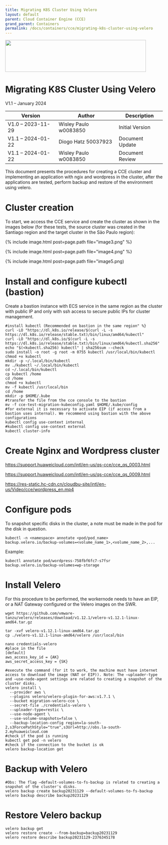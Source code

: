 ```yaml
---
title: Migrating K8S Cluster Using Velero
layout: default
parent: Cloud Container Engine (CCE)
grand_parent: Containers
permalink: /docs/containers/cce/migrating-k8s-cluster-using-velero
---
```

<img width="450px" height="102px" src="https://console-static.huaweicloud.com/static/authui/20210202115135/public/custom/images/logo-en.svg">

# Migrating K8S Cluster Using Velero

V1.1 – January 2024

| **Version**       | **Author**            | **Description**          |
| ----------------- | --------------------- | ------------------------ |
| V1.0 – 2023-11-29 | Wisley Paulo w0083850 | Initial Version          |
| V1.1 – 2024-01-22 | Diogo Hatz 50037923   | Document Update          |
| V1.1 – 2024-01-22 | Wisley Paulo w0083850 | Document Review          |

This document presents the procedures for creating a CCE cluster and
implementing an application with ngix and wordpress in the cluster, after
the applications are tested, perform backup and restore of the environment
using velero.

# Cluster creation

To start, we access the CCE service and create the cluster as shown in the images below (for these tests, the source cluster was created in the Santiago region and the target cluster in the São Paulo region):

{% include image.html post=page.path file="image3.png" %}

{% include image.html post=page.path file="image4.png" %}

{% include image.html post=page.path file="image5.png)

# Install and configure kubectl (bastion)

Create a bastion instance with ECS service in the same region as the
cluster with public IP and only with ssh access to secure public IPs
for cluster management.

```shell
#install kubectl (Recommended on bastion in the same region" %}
curl -LO "https://dl.k8s.io/release/$(curl -L -s https://dl.k8s.io/release/stable.txt)/bin/linux/amd64/kubectl"
curl -LO "https://dl.k8s.io/$(curl -L -s https://dl.k8s.io/release/stable.txt)/bin/linux/amd64/kubectl.sha256"
echo "$(<kubectl.sha256) kubectl" | sha256sum --check
sudo install -o root -g root -m 0755 kubectl /usr/local/bin/kubectl
chmod +x kubectl
mkdir -p ~/.local/bin/kubectl
mv ./kubectl ~/.local/bin/kubectl
cd ~/.local/bin/kubectl
cp kubectl /home
cd /home
chmod +x kubectl
mv -f kubectl /usr/local/bin
cd /home
mkdir -p $HOME/.kube
#transfer the file from the cce console to the bastion
mv -f cce-test-migration-kubeconfig.yaml $HOME/.kube/config
#for external it is necessary to activate EIP (if access from a bastion uses internal). We recommend using bastion with the above configurations
kubectl config use-context internal
#kubectl config use-context external
kubectl cluster-info
```

# Create Nginx and Wordpress cluster

<https://support.huaweicloud.com/intl/en-us/qs-cce/cce_qs_0003.html>

<https://support.huaweicloud.com/intl/en-us/qs-cce/cce_qs_0009.html>

<https://res-static.hc-cdn.cn/cloudbu-site/intl/en-us/Video/cce/wordpress_en.mp4>

# Configure pods

To snapshot specific disks in the cluster, a note must be made in the pod for the disk in question.

```shell
kubectl -n <namespace> annotate <pod/pod_name> backup.velero.io/backup-volumes=<volume_name_1>,<volume_name_2>,...
```

Example:

```shell
kubectl annotate pod/wordpress-758fbf6fc7-s7fsr backup.velero.io/backup-volumes=wp-storage
```

# Install Velero

For this procedure to be performed, the workernode needs to have an EIP, or
a NAT Gateway configured or the Velero images on the SWR.

```shell
wget https://github.com/vmware-tanzu/velero/releases/download/v1.12.1/velero-v1.12.1-linux-amd64.tar.gz

tar -xvf velero-v1.12.1-linux-amd64.tar.gz
cp ./velero-v1.12.1-linux-amd64/velero /usr/local/bin

nano credentials-velero
#place in the file
[default]
aws_access_key_id = {AK}
aws_secret_access_key = {SK}

#execute the command (for it to work, the machine must have internet access to download the image (NAT or EIP)). Note: The –uploader-type and –use-node-agent settings are related to creating a snapshot of the cluster disks.
velero install \
  --provider aws \
  --plugins velero/velero-plugin-for-aws:v1.7.1 \
  --bucket migration-velero-cce \
  --secret-file ./credentials-velero \
  --uploader-type=restic \
  --use-node-agent \
  --use-volume-snapshots=false \
  --backup-location-config region=la-south-2,s3ForcePathStyle="true",s3Url=http://obs.la-south-2.myhuaweicloud.com
#check if the pod is running
kubectl get pod -n velero
#check if the connection to the bucket is ok
velero backup-location get
```

# Backup with Velero

```shell
#Obs: The flag –default-volumes-to-fs-backup is related to creating a snapshot of the cluster's disks.
velero backup create backup20231129 --default-volumes-to-fs-backup
velero backup describe backup20231129
```

# Restore Velero backup

```shell
velero backup get
velero restore create --from-backup=backup20231129
velero restore describe backup20231129-2376345178
```

